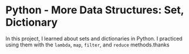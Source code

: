 # Python - More Data Structures: Set, Dictionary

In this project, I learned about sets and dictionaries in Python. I practiced using them
with the `lambda`, `map`, `filter`, and `reduce` methods.thanks
